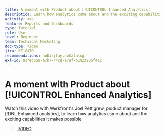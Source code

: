 ```yaml
---
title: A moment with Product about [!UICONTROL Enhanced Analytics]
description: Learn how analytics came about and the exciting capabilities it makes possible with Joel Pettigrew, product manager for [!DNL Enhanced analytics].
activity: use
feature: Reports and Dashboards
type: Tutorial
role: User
level: Beginner
team: Technical Marketing
doc-type: video
jira: KT-8870
recommendations: noDisplay,noCatalog
exl-id: 037ec658-a7b7-44cd-a7af-b1923935f41c
---
```

# A moment with Product about [!UICONTROL Enhanced Analytics]

Watch this video with Workfront's Joel Pettigrew, product manager for [!DNL Enhanced analytics], to learn how analytics came about and the exciting capabilities it makes possible. 

>[!VIDEO](https://video.tv.adobe.com/v/335042/?quality=12&learn=on)
